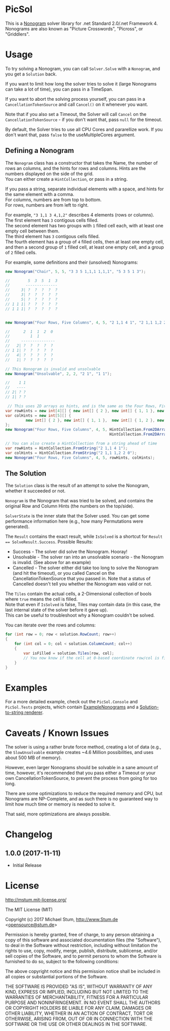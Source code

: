 # PicSol
This is a [Nonogram](https://en.wikipedia.org/wiki/Nonogram) solver library for .net Standard 2.0/.net Framework 4.  
Nonograms are also known as "Picture Crosswords", "Picross", or "Griddlers".

# Usage
To try solving a Nonogram, you can call `Solver.Solve` with a `Nonogram`, and you get a `Solution` back.  

If you want to limit how long the solver tries to solve it (large Nonograms can take a lot of time), you can pass in a TimeSpan.

If you want to abort the solving process yourself, you can pass in a `CancellationTokenSource` and call `Cancel()` on it whenever you want.

Note that if you also set a Timeout, the Solver will call `Cancel` on the `CancellationTokenSource` - if you don't want that, pass `null` for the timeout.  

By default, the Solver tries to use all CPU Cores and pararellize work. If you don't want that, pass `false` to the useMultipleCores argument.  

## Defining a Nonogram
The `Nonogram` class has a constructor that takes the Name, the number of rows an columns, and the hints for rows and columns.
Hints are the numbers displayed on the side of the grid.   
You can either create a `HintCollection`, or pass in a string.   

If you pass a string, separate individual elements with a space, and hints for the same element with a comma.   
For columns, numbers are from top to bottom.   
For rows, numbers are from left to right.   

For example, `"3 1,1 3 4,1,2"` describes 4 elements (rows or columns).   
The first element has `3` contigous cells filled.   
The second element has two groups with `1` filled cell each, with at least one empty cell between them.   
The third element has `3` contigous cells filled.   
The fourth element has a group of `4` filled cells, then at least one empty cell, and then a second group of `1` filled cell, at least one empty cell, and a group of `2` filled cells.   

For example, some definitions and their (unsolved) Nonograms:
```cs
new Nonogram("Chair", 5, 5, "3 3 5 1,1,1 1,1,1", "5 3 5 1 3");

//        5  3  5  1  3
//       --------------      
//     3| ?  ?  ?  ?  ?
//     3| ?  ?  ?  ?  ?
//     5| ?  ?  ?  ?  ?
// 1 1 1| ?  ?  ?  ?  ?
// 1 1 1| ?  ?  ?  ?  ?


new Nonogram("Four Rows, Five Columns", 4, 5, "2 1,1 4 1", "2 1,1 1,2 2 0");

//      2  1  1  2  0
//         1  1
//     ---------------
//   2| ?  ?  ?  ?  ?
// 1 1| ?  ?  ?  ?  ?
//   4| ?  ?  ?  ?  ?
//   1| ?  ?  ?  ?  ?

// This Nonogram is invalid and unsolvable
new Nonogram("Unsolvable", 2, 2, "2 1", "1 1");

//    1 1
//   ----
// 2| ? ?
// 1| ? ?

 // This uses 2D arrays as hints, and is the same as the Four Rows, Five Columns example above.
var rowHints = new int[4][] { new int[] { 2 }, new int[] { 1, 1 }, new int[] { 4 }, new int[] { 1 } };
var colHints = new int[5][] { 
         new int[] { 2 }, new int[] { 1, 1 },  new int[] { 1, 2 }, new int[] { 2 }, new int[] { 0 }
};
new Nonogram("Four Rows, Five Columns", 4, 5, HintCollection.From2DArray(rowHints),
                                              HintCollection.From2DArray(colHints));

// You can also create a HintCollection from a string ahead of time
var rowHints = HintCollection.FromString("2 1,1 4 1");
var colHints = HintCollection.FromString("2 1,1 1,2 2 0");
new Nonogram("Four Rows, Five Columns", 4, 5, rowHints, colHints);
```

## The Solution
The `Solution` class is the result of an attempt to solve the Nonogram, whether it succeeded or not.

`Nonogram` is the Nonogram that was tried to be solved, and contains the original Row and Column Hints (the numbers on the top/side).

`SolverState` is the inner state that the Solver used. You can get some performance information here (e.g., how many Permutations were generated).

The `Result` contains the exact result, while `IsSolved` is a shortcut for `Result == SolveResult.Success`.
Possible Results:
* Success - The solver did solve the Nonogram. Hooray!
* Unsolvable - The solver ran into an unsolvable scenario - the Nonogram is invalid. (See above for an example)
* Cancelled - The solver either did take too long to solve the Nonogram (and hit the timeout), or you called Cancel on the CancellationTokenSource that you passed in.
Note that a status of Cancelled doesn't tell you whether the Nonogram was valid or not.

The `Tiles` contain the actual cells, a 2-Dimensional collection of bools where `true` means the cell is filled.   
Note that even if `IsSolved` is false, Tiles may contain data (in this case, the last internal state of the solver before it gave up).   
This can be useful to troubleshoot why a Nonogram couldn't be solved.

You can iterate over the rows and columns:
```cs
for (int row = 0; row < solution.RowCount; row++)
{
    for (int col = 0; col < solution.ColumnCount; col++)
    {
        var isFilled = solution.Tiles[row, col];
        // You now know if the cell at 0-based coordinate row/col is filled or not
    }
}
```

# Examples
For a more detailed example, check out the `PicSol.Console` and `PicSol.Tests` projects, which contain [ExampleNonograms](https://github.com/mstum/PicSol/blob/master/PicSol/PicSol.Tests/ExampleNonograms.cs) and a [Solution-to-string renderer](https://github.com/mstum/PicSol/blob/master/PicSol/PicSol.Console/SolutionRenderer.cs).

# Caveats / Known Issues
The solver is using a rather brute force method, creating a lot of data (e.g., the `SlowUnsolvable` example creates ~4.6 Million possibilities, and uses about 500 MB of memory).

However, even larger Nonograms should be solvable in a sane amount of time, however, it's recommended that you pass either a Timeout or your own CancellationTokenSource, to prevent the process from going for too long.

There are some optimizations to reduce the required memory and CPU, but Nonograms are NP-Complete, and as such there is no guaranteed way to limit how much time or memory is needed to solve it.

That said, more optimizations are always possible.

# Changelog
## 1.0.0 (2017-11-11)
* Initial Release

# License
http://mstum.mit-license.org/

The MIT License (MIT)
 
Copyright (c) 2017 Michael Stum, http://www.Stum.de &lt;opensource@stum.de&gt;  

Permission is hereby granted, free of charge, to any person obtaining a copy of this software and associated documentation files (the "Software"), to deal in the Software without restriction, including without limitation the rights to use, copy, modify, merge, publish, distribute, sublicense, and/or sell copies of the Software, and to permit persons to whom the Software is furnished to do so, subject to the following conditions:

The above copyright notice and this permission notice shall be included in all copies or substantial portions of the Software.

THE SOFTWARE IS PROVIDED "AS IS", WITHOUT WARRANTY OF ANY KIND, EXPRESS OR IMPLIED, INCLUDING BUT NOT LIMITED TO THE WARRANTIES OF MERCHANTABILITY, FITNESS FOR A PARTICULAR PURPOSE AND NONINFRINGEMENT. IN NO EVENT SHALL THE AUTHORS OR COPYRIGHT HOLDERS BE LIABLE FOR ANY CLAIM, DAMAGES OR OTHER LIABILITY, WHETHER IN AN ACTION OF CONTRACT, TORT OR OTHERWISE, ARISING FROM, OUT OF OR IN CONNECTION WITH THE SOFTWARE OR THE USE OR OTHER DEALINGS IN THE SOFTWARE.